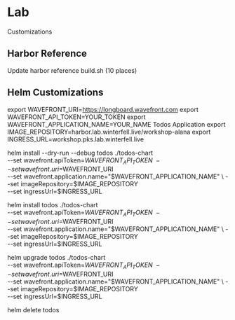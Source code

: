 # Lab

Customizations

## Harbor Reference

Update harbor reference build.sh (10 places)

## Helm Customizations

export WAVEFRONT_URI=https://longboard.wavefront.com
export WAVEFRONT_API_TOKEN=YOUR_TOKEN
export WAVEFRONT_APPLICATION_NAME=YOUR_NAME Todos Application
export IMAGE_REPOSITORY=harbor.lab.winterfell.live/workshop-alana
export INGRESS_URL=workshop.pks.lab.winterfell.live

helm install --dry-run --debug todos ./todos-chart \
    --set wavefront.apiToken=$WAVEFRONT_API_TOKEN \
    --set wavefront.uri=$WAVEFRONT_URI \
    --set wavefront.application.name="$WAVEFRONT_APPLICATION_NAME" \
    --set imageRepository=$IMAGE_REPOSITORY \
    --set ingressUrl=$INGRESS_URL
    
helm install todos ./todos-chart \
    --set wavefront.apiToken=$WAVEFRONT_API_TOKEN \
    --set wavefront.uri=$WAVEFRONT_URI \
    --set wavefront.application.name="$WAVEFRONT_APPLICATION_NAME" \
    --set imageRepository=$IMAGE_REPOSITORY \
    --set ingressUrl=$INGRESS_URL
    
helm upgrade todos ./todos-chart \
    --set wavefront.apiToken=$WAVEFRONT_API_TOKEN \
    --set wavefront.uri=$WAVEFRONT_URI \
    --set wavefront.application.name="$WAVEFRONT_APPLICATION_NAME" \
    --set imageRepository=$IMAGE_REPOSITORY \
    --set ingressUrl=$INGRESS_URL

helm delete todos
